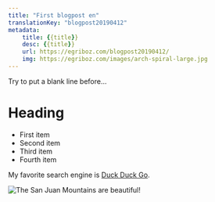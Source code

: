 ```yaml
---
title: "First blogpost en"
translationKey: "blogpost20190412"
metadata:
    title: {{title}}
    desc: {{title}}
    url: https://egriboz.com/blogpost20190412/
    img: https://egriboz.com/images/arch-spiral-large.jpg
---
```

Try to put a blank line before...

# Heading
- First item
- Second item
- Third item
- Fourth item

My favorite search engine is [Duck Duck Go](https://duckduckgo.com).

![The San Juan Mountains are beautiful!](https://mdg.imgix.net/assets/images/san-juan-mountains.jpg?auto=format&fit=clip&q=40&w=1080 "San Juan Mountains")
